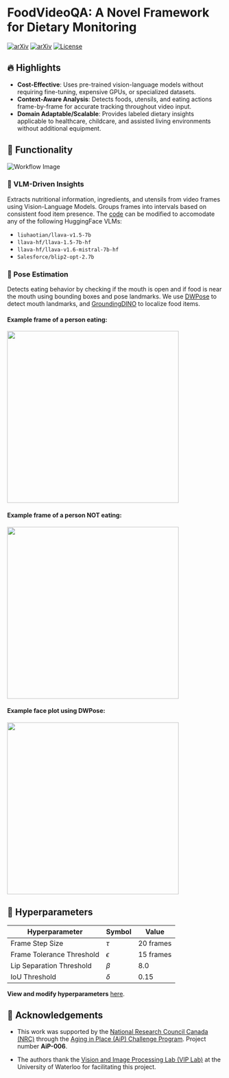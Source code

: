 # FoodVideoQA: A Novel Framework for Dietary Monitoring

[![arXiv](https://img.shields.io/badge/CVIS_Publication-Coming_Soon-1eaaaf?logo=livejournal&logoColor=1eaaaf)](https://openjournals.uwaterloo.ca/index.php)
[![arXiv](https://img.shields.io/badge/Arxiv-Coming_Soon-b31b1b.svg?logo=arXiv)](https://arxiv.org/abs)
[![License](https://img.shields.io/badge/Code%20License-Creative_Commons_NC-gree)](https://github.com/isobarbaric/FoodVideoQA/blob/main/LICENSE)

## 🔥 Highlights

- **Cost-Effective**: Uses pre-trained vision-language models without requiring fine-tuning, expensive GPUs, or specialized datasets.
- **Context-Aware Analysis**: Detects foods, utensils, and eating actions frame-by-frame for accurate tracking throughout video input.
- **Domain Adaptable/Scalable**: Provides labeled dietary insights applicable to healthcare, childcare, and assisted living environments without additional equipment.

## 🚀 Functionality  

![Workflow Image](https://github.com/isobarbaric/FoodVideoQA/blob/main/assets/VLM_Image.png)

### 🧩 VLM-Driven Insights
Extracts nutritional information, ingredients, and utensils from video frames using Vision-Language Models. Groups frames into intervals based on consistent food item presence. The [code](https://github.com/isobarbaric/FoodVideoQA/blob/main/vlm/generation/models.py) can be modified to accomodate any of the following HuggingFace VLMs:

- `liuhaotian/llava-v1.5-7b`
- `llava-hf/llava-1.5-7b-hf`
- `llava-hf/llava-v1.6-mistral-7b-hf`
- `Salesforce/blip2-opt-2.7b`

### 🤖 Pose Estimation
Detects eating behavior by checking if the mouth is open and if food is near the mouth using bounding boxes and pose landmarks. We use [DWPose](https://github.com/IDEA-Research/DWPose) to detect mouth landmarks, and [GroundingDINO](https://github.com/IDEA-Research/GroundingDINO) to localize food items.

#### Example frame of a person eating:
<img src="https://github.com/isobarbaric/FoodVideoQA/blob/main/assets/eating.png" width="400">

#### Example frame of a person NOT eating:
<img src="https://github.com/isobarbaric/FoodVideoQA/blob/main/assets/not-eating.png" width="400">

#### Example face plot using DWPose:
<img src="https://github.com/isobarbaric/FoodVideoQA/blob/main/assets/face-plot.png" height="400">


## 🔧 Hyperparameters  

| **Hyperparameter**          | **Symbol** | **Value**        |  
|------------------------------|------------|------------------|  
| Frame Step Size              | $\tau$     | 20 frames        |  
| Frame Tolerance Threshold    | $\epsilon$ | 15 frames        |  
| Lip Separation Threshold     | $\beta$    | 8.0              |  
| IoU Threshold                | $\delta$   | 0.15             |  

**View and modify hyperparameters** [here](https://github.com/isobarbaric/FoodVideoQA/blob/main/hyperparameters.py).

## 🙏 Acknowledgements
- This work was supported by the [National Research Council Canada (NRC)](https://nrc.canada.ca/en) through the
[Aging in Place (AiP) Challenge Program](https://nrc.canada.ca/en/research-development/research-collaboration/programs/aging-place-challenge-program). Project number **AiP-006**.

- The authors thank the [Vision and Image Processing Lab (VIP Lab)](https://uwaterloo.ca/vision-image-processing-lab/) at the University of Waterloo for facilitating this project.


